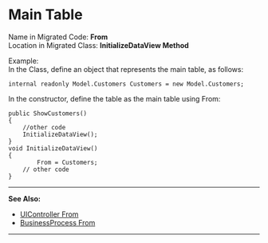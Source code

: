 ﻿# Main Table

Name in Migrated Code: **From**  
Location in Migrated Class: **InitializeDataView Method**  

Example:  
In the Class, define an object that represents the main table, as follows:
```csdiff 
internal readonly Model.Customers Customers = new Model.Customers;
```
In the constructor, define the table as the main table using From:
```csdiff 
public ShowCustomers()
{
    //other code
    InitializeDataView();
}
void InitializeDataView()
{
        From = Customers;
    // other code
}
```
---
**See Also:**
* [UIController From](http://www.fireflymigration.com/reference/html/P_Firefly_Box_UIController_From.htm)
* [BusinessProcess From](http://fireflymigration.com/reference/html/P_Firefly_Box_BusinessProcess_From.htm)

---